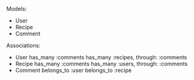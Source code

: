 Models:
- User
- Recipe
- Comment

Associations:
- User
    has_many :comments
    has_many :recipes, through: :comments
- Recipe
    has_many :comments
    has_many :users, through: :comments
- Comment
    belongs_to :user
    belongs_to :recipe
